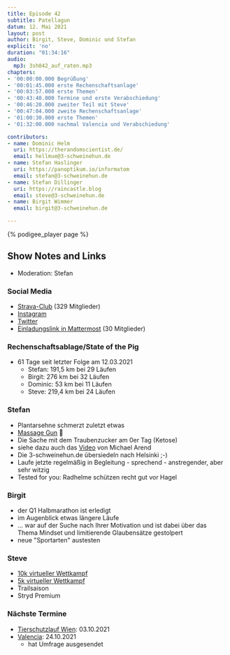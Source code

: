 ```yaml
---
title: Episode 42
subtitle: Patellagun
datum: 12. Mai 2021
layout: post
author: Birgit, Steve, Dominic und Stefan
explicit: 'no'
duration: "01:34:16"
audio:
  mp3: 3sh042_auf_raten.mp3
chapters:
- '00:00:00.000 Begrüßung'
- '00:01:45.000 erste Rechenschaftsanlage'
- '00:03:57.000 erste Themen'
- '00:43:40.000 Termine und erste Verabschiedung'
- '00:46:20.000 zweiter Teil mit Steve'
- '00:47:04.000 zweite Rechenschaftsanlage'
- '01:00:30.000 erste Themen'
- '01:32:00.000 nachmal Valencia und Verabschiedung'

contributors:
- name: Dominic Helm
  uri: https://therandomscientist.de/
  email: hellmue@3-schweinehun.de
- name: Stefan Haslinger
  uri: https://panoptikum.io/informatom
  email: stefan@3-schweinehun.de
- name: Stefan Dillinger
  uri: https://raincastle.blog
  email: steve@3-schweinehun.de
- name: Birgit Wimmer
  email: birgit@3-schweinehun.de

---
```


{% podigee_player page %}

## Show Notes and Links

* Moderation: Stefan

### Social Media

* [Strava-Club](https://www.strava.com/clubs/3schweinehunde) (329 Mitglieder)
* [Instagram](https://www.instagram.com/3_schweinehunde/)
* [Twitter](https://twitter.com/3schweinehunde)
* [Einladungslink in Mattermost](https://mattermost.informatom.com/signup_user_complete/?id=pniz51hpoiyqumcdeu11463o8h) (30 Mitglieder)

### Rechenschaftsablage/State of the Pig

* 61 Tage seit letzter Folge am 12.03.2021
  * Stefan: 191,5 km bei 29 Läufen
  * Birgit: 276 km bei 32 Läufen
  * Dominic: 53 km bei 11 Läufen
  * Steve: 219,4 km bei 24 Läufen

### Stefan

* Plantarsehne schmerzt zuletzt etwas
* [Massage Gun](https://www.amazon.de/dp/B08P7GZS44/) 🔫
* Die Sache mit dem Traubenzucker am 0er Tag (Ketose)
* siehe dazu auch das [Video](https://www.youtube.com/watch?v=OtCbb_xP1BA) von Michael Arend
* Die 3-schweinehun.de übersiedeln nach Helsinki ;-)
* Laufe jetzte regelmäßig in Begleitung - sprechend - anstregender, aber sehr witzig
* Tested for you: Radhelme schützen recht gut vor Hagel

### Birgit

* der Q1 Halbmarathon ist erledigt
* im Augenblick etwas längere Läufe
* ... war auf der Suche nach Ihrer Motivation und ist dabei über das Thema Mindset und limitierende Glaubensätze gestolpert
* neue "Sportarten" austesten

### Steve

* [10k virtueller Wettkampf](https://raincastle.blog/?p=1278)
* [5k virtueller Wettkampf](https://raincastle.blog/?p=1288)
* Trailsaison
* Stryd Premium

### Nächste Termine

* [Tierschutzlauf Wien](https://www.tierschutzlauf.at): 03.10.2021
* [Valencia](https://www.valenciaciudaddelrunning.com): 24.10.2021
  * hat Umfrage ausgesendet
